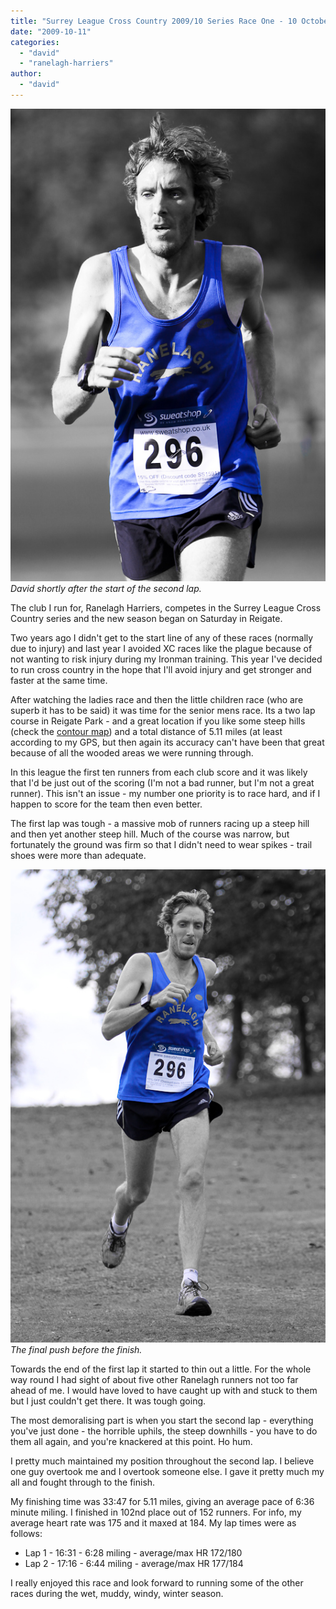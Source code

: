 ```yaml
---
title: "Surrey League Cross Country 2009/10 Series Race One - 10 October 2009"
date: "2009-10-11"
categories: 
  - "david"
  - "ranelagh-harriers"
author: 
  - "david"
---
```


![David shortly after the start of the second lap.](/images/2009/20091010-surrey-league-david11.jpg)
*David shortly after the start of the second lap.*

The club I run for, Ranelagh Harriers, competes in the Surrey League Cross Country series and the new season began on Saturday in Reigate.

Two years ago I didn't get to the start line of any of these races (normally due to injury) and last year I avoided XC races like the plague because of not wanting to risk injury during my Ironman training. This year I've decided to run cross country in the hope that I'll avoid injury and get stronger and faster at the same time.

After watching the ladies race and then the little children race (who are superb it has to be said) it was time for the senior mens race. Its a two lap course in Reigate Park - and a great location if you like some steep hills (check the [contour map](http://www.streetmap.co.uk/map.srf?X=524963&Y=149614&A=Y&Z=115)) and a total distance of 5.11 miles (at least according to my GPS, but then again its accuracy can't have been that great because of all the wooded areas we were running through.

In this league the first ten runners from each club score and it was likely that I'd be just out of the scoring (I'm not a bad runner, but I'm not a great runner). This isn't an issue - my number one priority is to race hard, and if I happen to score for the team then even better.

The first lap was tough - a massive mob of runners racing up a steep hill and then yet another steep hill. Much of the course was narrow, but fortunately the ground was firm so that I didn't need to wear spikes - trail shoes were more than adequate.

![The final push before the finish.](/images/2009/20091010-surrey-league-david21.jpg)
*The final push before the finish.*

Towards the end of the first lap it started to thin out a little. For the whole way round I had sight of about five other Ranelagh runners not too far ahead of me. I would have loved to have caught up with and stuck to them but I just couldn't get there. It was tough going.

The most demoralising part is when you start the second lap - everything you've just done - the horrible uphils, the steep downhills - you have to do them all again, and you're knackered at this point. Ho hum.

I pretty much maintained my position throughout the second lap. I believe one guy overtook me and I overtook someone else. I gave it pretty much my all and fought through to the finish.

My finishing time was 33:47 for 5.11 miles, giving an average pace of 6:36 minute miling. I finished in 102nd place out of 152 runners. For info, my average heart rate was 175 and it maxed at 184. My lap times were as follows:

- Lap 1 - 16:31 - 6:28 miling - average/max HR 172/180
- Lap 2 - 17:16 - 6:44 miling - average/max HR 177/184

I really enjoyed this race and look forward to running some of the other races during the wet, muddy, windy, winter season.
